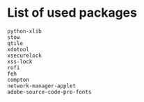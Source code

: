 # List of used packages

    python-xlib
    stow
    qtile
    xdotool
    xsecurelock
    xss-lock
    rofi
    feh
    compton
    network-manager-applet
    adobe-source-code-pro-fonts
